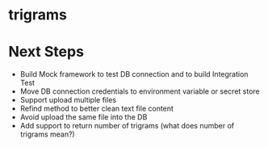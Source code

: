 # trigrams
# Next Steps
* Build Mock framework to test DB connection and to build Integration Test
* Move DB connection credentials to environment variable or secret store 
* Support upload multiple files
* Refind method to better clean text file content
* Avoid upload the same file into the DB
* Add support to return number of trigrams (what does number of trigrams mean?)
